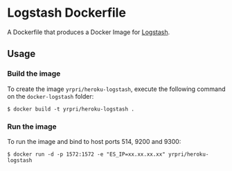 # Logstash Dockerfile

A Dockerfile that produces a Docker Image for [Logstash](http://logstash.net/).

## Usage

### Build the image

To create the image `yrpri/heroku-logstash`, execute the following command on the `docker-logstash` folder:

```
$ docker build -t yrpri/heroku-logstash .
```

### Run the image

To run the image and bind to host ports 514, 9200 and 9300:

```
$ docker run -d -p 1572:1572 -e "ES_IP=xx.xx.xx.xx" yrpri/heroku-logstash
```
